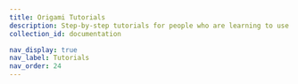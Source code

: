 ```yaml
---
title: Origami Tutorials
description: Step-by-step tutorials for people who are learning to use Origami.
collection_id: documentation

nav_display: true
nav_label: Tutorials
nav_order: 24
---
```

